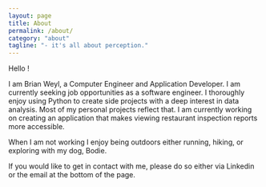 ```yaml
---
layout: page
title: About
permalink: /about/
category: "about"
tagline: "- it's all about perception."
---
```


<p> Hello ! </p>

<p> I am Brian Weyl, a Computer Engineer and Application Developer. I am currently seeking job opportunities as a software engineer. I thoroughly enjoy using Python to create side projects with a deep interest in data analysis. Most of my personal projects reflect that. I am currently working on creating an application that makes viewing restaurant inspection reports more accessible.</p>

<p>When I am not working I enjoy being outdoors either running, hiking, or exploring with my dog, Bodie.</p>

<p>If you would like to get in contact with me, please do so either via Linkedin or the email at the bottom of the page.</p>